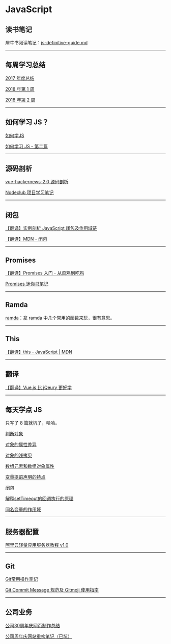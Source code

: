 # JavaScript

## 读书笔记

犀牛书阅读笔记：[js-definitive-guide.md](book/js-definitive-guide.md)

---

## 每周学习总结

[2017 年度总结](weekly-review/2017.md)

[2018 年第 1 周](weekly-review/2018-01.md)

[2018 年第 2 周](weekly-review/2018-02.md)

---

## 如何学习 JS？

[如何学JS](how-to-learn-js/how-to-learn-js.md)

[如何学习 JS - 第二篇](how-to-learn-js/how-to-learn-js-2.md)

---

## 源码剖析

[vue-hackernews-2.0 源码剖析](code-analysis/vue-hackernews.md)

[Nodeclub 项目学习笔记](code-analysis/nodeclub.md)

---

## 闭包

 [【翻译】实例剖析 JavaScript 闭包及作用域链](closure/closure-scope-chain.md)

 [【翻译】MDN - 闭包](closure/mdn-closure.md)

---

## Promises

[【翻译】Promises 入门 - 从菜鸡到吃鸡](promises/javascript-promises-for-dummies.md)

[Promises 迷你书笔记](promises/promises-book.md)

---

## Ramda

[ramda](ramda/ramda.md)：拿 ramda 中几个常用的函数来玩，很有意思。

---

## This

[【翻译】this - JavaScript | MDN](this/mdn-this.md)

---

## 翻译

[【翻译】Vue.js 比 jQeury 更好学](translation/vue-js-is-easier-to-learn-than-jquery.md)

---

## 每天学点 JS

只写了 8 篇就坑了，哈哈。

[判断对象](daily-js/01.typeof-object.md)

[对象的属性差异](daily-js/02.object-property-definition.md)

[对象的浅拷贝](daily-js/03.shadow-copy.md)

[数组元素和数组对象属性](daily-js/04.arrary-element-and-property.md)

[变量提前声明的特点](daily-js/05.variable-hoisted.md)

[闭包](daily-js/06.closure.md)

[解释setTimeout的回调执行的原理](daily-js/07.callback-in-settimeout.md)

[同名变量的作用域](daily-js/08.variables-same-name.md)

---

## 服务器配置

[阿里云轻量应用服务器教程 v1.0](server-configuration/server.md)

---

## Git

[Git常用操作笔记](git/useful-git.md)

[Git Commit Message 规范及 Gitmoji 使用指南](git/git-commit-convention-and-gitmoji.md)

---

## 公司业务

[公司30周年庆网页制作总结](anniversary/anniversary.md)

[公司周年庆网站重构笔记（已坑）](anniversary/anniversary-refactor.md)
